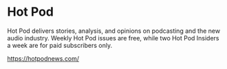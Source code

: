 # Hot Pod
Hot Pod delivers stories, analysis, and opinions on podcasting and the new audio industry. Weekly Hot Pod issues are free, while two Hot Pod Insiders a week are for paid subscribers only.

https://hotpodnews.com/
